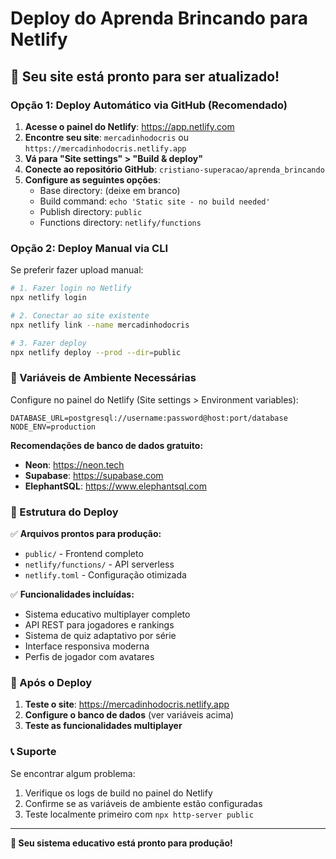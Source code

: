 # Deploy do Aprenda Brincando para Netlify

## 🚀 Seu site está pronto para ser atualizado!

### Opção 1: Deploy Automático via GitHub (Recomendado)

1. **Acesse o painel do Netlify**: https://app.netlify.com
2. **Encontre seu site**: `mercadinhodocris` ou `https://mercadinhodocris.netlify.app`
3. **Vá para "Site settings" > "Build & deploy"**
4. **Conecte ao repositório GitHub**: `cristiano-superacao/aprenda_brincando`
5. **Configure as seguintes opções**:
   - Base directory: (deixe em branco)
   - Build command: `echo 'Static site - no build needed'`
   - Publish directory: `public`
   - Functions directory: `netlify/functions`

### Opção 2: Deploy Manual via CLI

Se preferir fazer upload manual:

```bash
# 1. Fazer login no Netlify
npx netlify login

# 2. Conectar ao site existente
npx netlify link --name mercadinhodocris

# 3. Fazer deploy
npx netlify deploy --prod --dir=public
```

### 🔧 Variáveis de Ambiente Necessárias

Configure no painel do Netlify (Site settings > Environment variables):

```
DATABASE_URL=postgresql://username:password@host:port/database
NODE_ENV=production
```

**Recomendações de banco de dados gratuito:**
- **Neon**: https://neon.tech
- **Supabase**: https://supabase.com  
- **ElephantSQL**: https://www.elephantsql.com

### 📁 Estrutura do Deploy

✅ **Arquivos prontos para produção:**
- `public/` - Frontend completo
- `netlify/functions/` - API serverless
- `netlify.toml` - Configuração otimizada

✅ **Funcionalidades incluídas:**
- Sistema educativo multiplayer completo
- API REST para jogadores e rankings
- Sistema de quiz adaptativo por série
- Interface responsiva moderna
- Perfis de jogador com avatares

### 🎯 Após o Deploy

1. **Teste o site**: https://mercadinhodocris.netlify.app
2. **Configure o banco de dados** (ver variáveis acima)
3. **Teste as funcionalidades multiplayer**

### 📞 Suporte

Se encontrar algum problema:
1. Verifique os logs de build no painel do Netlify
2. Confirme se as variáveis de ambiente estão configuradas
3. Teste localmente primeiro com `npx http-server public`

---

**🎉 Seu sistema educativo está pronto para produção!**